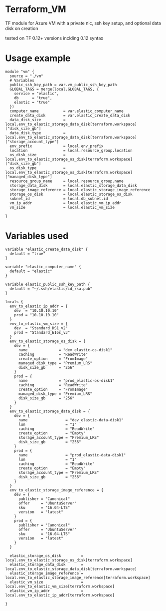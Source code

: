 # Terraform_VM
TF module for Azure VM with a private nic, ssh key setup, and optional data disk on creation

tested on TF 0.12+ versions inclding 0.12 syntax

# Usage example

    module "vm" {
      source = "./vm"
      # Variables
      public_ssh_key_path = var.vm_public_ssh_key_path
      GLOBAL_TAGS = merge(local.GLOBAL_TAGS, {
        service = "elastic",
        db      = "true",
        elastic = "true"
      })
      computer_name           = var.elastic_computer_name
      create_data_disk        = var.elastic_create_data_disk
      data_disk_size          = local.env_to_elastic_storage_data_disk[terraform.workspace]["disk_size_gb"]
      data_disk_type          = local.env_to_elastic_storage_data_disk[terraform.workspace]["storage_account_type"]
      env_prefix              = local.env_prefix
      location                = local.resource_group.location
      os_disk_size            = local.env_to_elastic_storage_os_disk[terraform.workspace]["disk_size_gb"]
      os_disk_type            = local.env_to_elastic_storage_os_disk[terraform.workspace]["managed_disk_type"]
      resource_group_name     = local.resource_group.name
      storage_data_disk       = local.elastic_storage_data_disk
      storage_image_reference = local.elastic_storage_image_reference
      storage_os_disk         = local.elastic_storage_os_disk
      subnet_id               = local.db_subnet.id
      vm_ip_addr              = local.elastic_vm_ip_addr
      vm_size                 = local.elastic_vm_size

    }

# Variables used

    variable "elastic_create_data_disk" {
      default = "true"
    }

    variable "elastic_computer_name" {
      default = "elastic"
    }

    variable elastic_public_ssh_key_path {
      default = "~/.ssh/elastic/id_rsa.pub"
    }

    locals {
      env_to_elastic_ip_addr = {
        dev  = "10.10.10.10"
        prod = "10.10.10.10"
      }
      env_to_elastic_vm_size = {
        dev  = "Standard_DS1_v2"
        prod = "Standard_E16s_v3"
      }
      env_to_elastic_storage_os_disk = {
        dev = {
          name              = "dev_elastic-os-disk1"
          caching           = "ReadWrite"
          create_option     = "FromImage"
          managed_disk_type = "Premium_LRS"
          disk_size_gb      = "256"
        }
        prod = {
          name              = "prod_elastic-os-disk1"
          caching           = "ReadWrite"
          create_option     = "FromImage"
          managed_disk_type = "Premium_LRS"
          disk_size_gb      = "256"
        }
      }
      env_to_elastic_storage_data_disk = {
        dev = {
          name                 = "dev_elastic-data-disk1"
          lun                  = "1"
          caching              = "ReadWrite"
          create_option        = "Empty"
          storage_account_type = "Premium_LRS"
          disk_size_gb         = "256"
        }
        prod = {
          name                 = "prod_elastic-data-disk1"
          lun                  = "1"
          caching              = "ReadWrite"
          create_option        = "Empty"
          storage_account_type = "Premium_LRS"
          disk_size_gb         = "256"
        }
      }
      env_to_elastic_storage_image_reference = {
        dev = {
          publisher = "Canonical"
          offer     = "UbuntuServer"
          sku       = "16.04-LTS"
          version   = "latest"
        }
        prod = {
          publisher = "Canonical"
          offer     = "UbuntuServer"
          sku       = "16.04-LTS"
          version   = "latest"
        }
      }

      elastic_storage_os_disk         = local.env_to_elastic_storage_os_disk[terraform.workspace]
      elastic_storage_data_disk       = local.env_to_elastic_storage_data_disk[terraform.workspace]
      elastic_storage_image_reference = local.env_to_elastic_storage_image_reference[terraform.workspace]
      elastic_vm_size                 = local.env_to_elastic_vm_size[terraform.workspace]
      elastic_vm_ip_addr              = local.env_to_elastic_ip_addr[terraform.workspace]

    }
